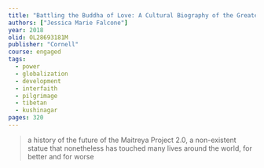 ```yaml
---
title: "Battling the Buddha of Love: A Cultural Biography of the Greatest Statue Never Built"
authors: ["Jessica Marie Falcone"]
year: 2018
olid: OL28693181M
publisher: "Cornell"
course: engaged
tags:
  - power
  - globalization
  - development
  - interfaith
  - pilgrimage
  - tibetan
  - kushinagar
pages: 320
---
```


> a history of the future of the Maitreya Project 2.0, a non-existent statue that nonetheless has touched many lives around the world, for better and for worse
